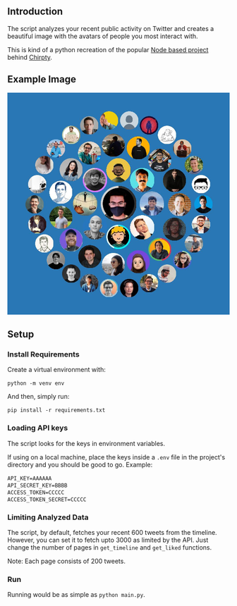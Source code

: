 ## Introduction
The script analyzes your recent public activity on Twitter and creates a beautiful image with the avatars of people you most interact with.

This is kind of a python recreation of the popular [Node based project](https://github.com/duiker101/twitter-interaction-circles) behind [Chirpty](https://chirpty.com).

## Example Image

![Example](example.jpg)

## Setup
### Install Requirements
Create a virtual environment with:
```
python -m venv env
```

And then, simply run:
```
pip install -r requirements.txt
```

### Loading API keys
The script looks for the keys in environment variables.

If using on a local machine, place the keys inside a `.env` file in the project's directory and you should be good to go. Example:

```
API_KEY=AAAAAA
API_SECRET_KEY=BBBB
ACCESS_TOKEN=CCCCC
ACCESS_TOKEN_SECRET=CCCCC
```

### Limiting Analyzed Data
The script, by default, fetches your recent 600 tweets from the timeline. However, you can set it to fetch upto 3000 as limited by the API. Just change the number of pages in `get_timeline` and `get_liked` functions.

Note: Each page consists of 200 tweets.

### Run
Running would be as simple as `python main.py`.